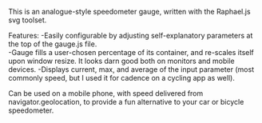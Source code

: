 This is an analogue-style speedometer gauge, written with the Raphael.js svg toolset.

Features:
-Easily configurable by adjusting self-explanatory parameters at the top of the gauge.js file.  
-Gauge fills a user-chosen percentage of its container, and re-scales itself upon window resize.  It looks darn good both on monitors and mobile devices.
-Displays current, max, and average of the input parameter (most commonly speed, but I used it for cadence on a cycling app as well).

Can be used on a mobile phone, with speed delivered from navigator.geolocation, to provide a fun alternative to your car or bicycle speedometer. 